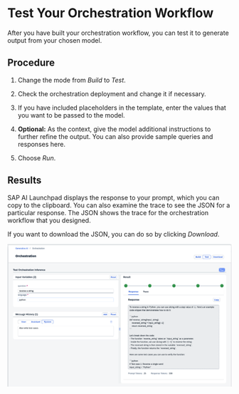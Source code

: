 <!-- loio5b0183d69a7a4d85acc0db7fb65fa51e -->

# Test Your Orchestration Workflow

After you have built your orchestration workflow, you can test it to generate output from your chosen model.



## Procedure

1.  Change the mode from *Build* to *Test*.

2.  Check the orchestration deployment and change it if necessary.

3.  If you have included placeholders in the template, enter the values that you want to be passed to the model.

4.  **Optional:** As the context, give the model additional instructions to further refine the output. You can also provide sample queries and responses here.

5.  Choose *Run*.




<a name="loio5b0183d69a7a4d85acc0db7fb65fa51e__result_zmf_qbq_ybc"/>

## Results

SAP AI Launchpad displays the response to your prompt, which you can copy to the clipboard. You can also examine the trace to see the JSON for a particular response. The JSON shows the trace for the orchestration workflow that you designed.

If you want to download the JSON, you can do so by clicking *Download*.

![](images/test_orchestation_9b_95deaf1.png)

